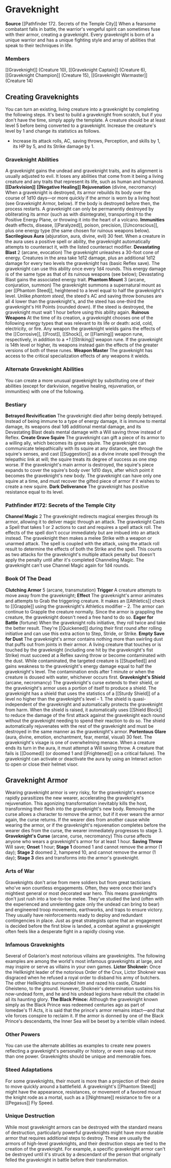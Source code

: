 ﻿---
creature_family: Graveknight
id: '291'
name: Graveknight
rarity: Common
source: '[[DATABASE/source/Pathfinder 172. Secrets of the Temple City|Pathfinder #172:
  Secrets of the Temple City]]'
trait: null
type: Creature Family

---
# Graveknight

**Source** [[Pathfinder 172. Secrets of the Temple City]]
When a fearsome combatant falls in battle, the warrior's vengeful spirit can sometimes fuse with their armor, creating a graveknight. Every graveknight is born of a unique warrior and has a unique fighting style and array of abilities that speak to their techniques in life.

### Members

[[Graveknight]] (Creature 10), [[Graveknight Captain]] (Creature 6), [[Graveknight Champion]] (Creature 15), [[Graveknight Warmaster]] (Creature 14)

## Creating Graveknights

You can turn an existing, living creature into a graveknight by completing the following steps. It's best to build a graveknight from scratch, but if you don't have the time, simply apply the template. A creature should be at least level 5 before being converted to a graveknight.
 Increase the creature's level by 1 and change its statistics as follows.

* Increase its attack rolls, AC, saving throws, Perception, and skills by 1, its HP by 5, and its Strike damage by 1.

### Graveknight Abilities

A graveknight gains the undead and graveknight traits, and its alignment is usually adjusted to evil. It loses any abilities that come from it being a living creature and any traits that represent its life, such as human and humanoid.
 **[[Darkvision]]**
 **[[Negative Healing]]**
 **Rejuvenation** (divine, necromancy) When a graveknight is destroyed, its armor rebuilds its body over the course of 1d10 days—or more quickly if the armor is worn by a living host (see Graveknight Armor, below). If the body is destroyed before then, the process restarts. A graveknight can only be permanently destroyed by obliterating its armor (such as with disintegrate), transporting it to the Positive Energy Plane, or throwing it into the heart of a volcano.
 **Immunities** death effects, disease, [[Paralyzed]], poison, precision, [[Unconscious]], plus one energy type (the same chosen for ruinous weapons below).
 **Sacrilegious Aura** (abjuration, aura, divine, evil) 30 feet. When a creature in the aura uses a positive spell or ability, the graveknight automatically attempts to counteract it, with the listed counteract modifier.
 **Devastating Blast** <span class="action-icon">2</span> (arcane, evocation) The graveknight unleashes a 30-foot cone of energy. Creatures in the area take 1d12 damage, plus an additional 1d12 damage for every two levels the graveknight has (basic Reflex save). The graveknight can use this ability once every 1d4 rounds. This energy damage is of the same type as that of its ruinous weapons (see below); Devastating Blast gains the associated energy trait.
 **Phantom Mount** <span class="action-icon">3</span> (arcane, conjuration, summon) The graveknight summons a supernatural mount as per [[Phantom Steed]], heightened to a level equal to half the graveknight's level. Unlike _phantom steed_, the steed's AC and saving throw bonuses are all 4 lower than the graveknight's, and the steed has one-third the graveknight's Hit Points (rounded down). If the steed is destroyed, the graveknight must wait 1 hour before using this ability again.
 **Ruinous Weapons** At the time of its creation, a graveknight chooses one of the following energy types that was relevant to its life or death: acid, cold, electricity, or fire. Any weapon the graveknight wields gains the effects of the [[Corrosive]], [[Frost]], [[Shock]], or [[Flaming]] weapon rune, respectively, in addition to a _+1 [[Striking]]_ weapon rune. If the graveknight is 14th level or higher, its weapons instead gain the effects of the greater versions of both of these runes.
 **Weapon Master** The graveknight has access to the critical specialization effects of any weapons it wields.

### Alternate Graveknight Abilities

You can create a more unusual graveknight by substituting one of their abilities (except for darkvision, negative healing, rejuvenation, or immunities) with one of the following.

### Bestiary

**Betrayed Revivification** The graveknight died after being deeply betrayed. Instead of being immune to a type of energy damage, it is immune to mental damage, its weapons deal 1d6 additional mental damage, and its Devastating Blast deals mental damage with a Will saving throw instead of Reflex.
 **Create Grave Squire** The graveknight can gift a piece of its armor to a willing ally, which becomes its grave squire. The graveknight can communicate telepathically with its squire at any distance, see through the squire's senses, and cast [[Suggestion]] as a divine innate spell through the telepathic link at will; the squire treats its degree of success as one step worse. If the graveknight's main armor is destroyed, the squire's piece expands to cover the squire's body over 1d10 days, after which point it becomes the graveknight's new body. The graveknight can have only one squire at a time, and must recover the gifted piece of armor if it wishes to create a new squire.
 **Dark Deliverance** The graveknight has positive resistance equal to its level.

### Pathfinder #172: Secrets of the Temple City

**Channel Magic** <span class="action-icon">2</span> The graveknight redirects magical energies through its armor, allowing it to deliver magic through an attack. The graveknight Casts a Spell that takes 1 or 2 actions to cast and requires a spell attack roll. The effects of the spell don't occur immediately but are imbued into an attack instead. The graveknight then makes a melee Strike with a weapon or unarmed attack. The spell is coupled with the attack, using the attack roll result to determine the effects of both the Strike and the spell. This counts as two attacks for the graveknight's multiple attack penalty but doesn't apply the penalty until after it's completed Channeling Magic. The graveknight can't use Channel Magic again for 1d4 rounds.

### Book Of The Dead

**Clutching Armor** <span class="action-icon">5</span> (arcane, transmutation) **Trigger** A creature attempts to move away from the graveknight; **Effect** The graveknight's armor animates and attempts to Grab the triggering creature. It makes an [[Athletics]] check to [[Grapple]] using the graveknight's Athletics modifier – 2. The armor can continue to Grapple the creature normally. Since the armor is grappling the creature, the graveknight doesn't need a free hand to do so.
**Eager for Battle** (fortune) When the graveknight rolls initiative, they roll twice and take the better result. They're [[Quickened]] during their first round after rolling initiative and can use this extra action to Step, Stride, or Strike.
 **Empty Save for Dust** The graveknight's armor contains nothing more than swirling dust that puffs out from joints in their armor. A living creature that touches or is touched by the graveknight (including one hit by the graveknight's fist Strike) must succeed at a Reflex saving throw or become contaminated with the dust. While contaminated, the targeted creature is [[Stupefied]] and gains weakness to the graveknight's energy damage equal to half the graveknight's level. The contamination ends after 1 minute or when the creature is doused with water, whichever occurs first. 
**Graveknight's Shield** (arcane, necromancy) The graveknight's curse extends to their shield, or the graveknight's armor uses a portion of itself to produce a shield. The graveknight has a shield that uses the statistics of a [[Sturdy Shield]] of a level no higher than the graveknight's level – 1. The shield is quasi-independent of the graveknight and automatically protects the graveknight from harm. When the shield is raised, it automatically uses [[Shield Block]] to reduce the damage of the first attack against the graveknight each round without the graveknight needing to spend their reaction to do so. The shield automatically rejuvenates with the rest of the graveknight and must be destroyed in the same manner as the graveknight's armor.
**Portentous Glare** (aura, divine, emotion, enchantment, fear, mental, visual) 30 feet. The graveknight's visage is one of overwhelming menace. When a creature ends its turn in the aura, it must attempt a Will saving throw. A creature that fails is [[Doomed]] (or doomed 1 and [[Frightened]] on a critical failure). The graveknight can activate or deactivate the aura by using an Interact action to open or close their helmet visor.

## Graveknight Armor

Wearing graveknight armor is very risky, for the graveknight's essence rapidly parasitizes the new wearer, accelerating the graveknight's rejuvenation. This agonizing transformation inevitably kills the host, transforming their flesh into the graveknight's new body. Removing the curse allows a character to remove the armor, but if it ever wears the armor again, the curse returns. If the wearer dies from another cause while wearing the armor, or if the graveknight's rejuvenation completes before the wearer dies from the curse, the wearer immediately progresses to stage 3.
 **Graveknight's Curse** (arcane, curse, necromancy) This curse affects anyone who wears a graveknight's armor for at least 1 hour. **Saving Throw** Will save; **Onset** 1 hour; **Stage 1** doomed 1 and cannot remove the armor (1 day); **Stage 2** doomed 2, hampered 10, and cannot remove the armor (1 day); **Stage 3** dies and transforms into the armor's graveknight.

###  Arts of War

Graveknights don't arise from mere soldiers but from great tacticians who've won countless engagements. Often, they were once their land's mightiest general or most decorated war hero. This means graveknights don't just rush into a toe-to-toe melee. They've studied the land (often with the experienced and unrelenting gaze only the undead can bring to bear) and engineered troop movements, earthworks, and traps to ensure victory. They usually have reinforcements ready to deploy and redundant contingencies in place. Just as great strategists opine that an engagement is decided before the first blow is landed, a combat against a graveknight often feels like a desperate fight in a rapidly closing vise.

###  Infamous Graveknights

Several of Golarion's most notorious villains are graveknights. The following examples are among the world's most infamous graveknights at large, and may inspire or serve as villains in your own games.
 **Lictor Shokneir:** Once the Hellknight leader of the notorious Order of the Crux, Lictor Shokneir was disgraced when he refused a royal order to disband his army of butchers. The other Hellknights surrounded him and razed his castle, Citadel Gheisteno, to the ground. However, Shokneir's determination sustains his now-undead form, and he and his undead legions have rebuilt the citadel in all its haunting glory.
 **The Black Prince:** Although the graveknight known simply as the Black Prince was redeemed centuries ago as part of Iomedae's 11 Acts, it is said that the prince's armor remains intact—and that vile forces conspire to reclaim it. If the armor is donned by one of the Black Prince's descendants, the Inner Sea will be beset by a terrible villain indeed.

###  Other Powers

You can use the alternate abilities as examples to create new powers reflecting a graveknight's personality or history, or even swap out more than one power. Graveknights should be unique and memorable foes.

###  Steed Adaptations

For some graveknights, their mount is more than a projection of their desire to move quickly around a battlefield. A graveknight's [[Phantom Steed]] might have the appearance, resistances, or movement of a favored mount the knight rode as a mortal, such as a [[Nightmare]] resistance to fire or a [[Pegasus]] Fly Speed.

###  Unique Destruction

While most graveknight armors can be destroyed with the standard means of destruction, particularly powerful graveknights might have more durable armor that requires additional steps to destroy. These are usually the armors of high-level graveknights, and their destruction steps are tied to the creation of the graveknight. For example, a specific graveknight armor can't be destroyed until it's struck by a descendant of the person that originally felled the graveknight in battle before their transformation.